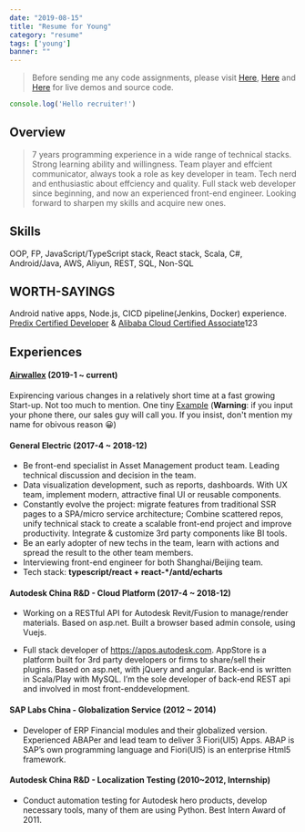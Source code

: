 ```yaml
---
date: "2019-08-15"
title: "Resume for Young"
category: "resume"
tags: ['young']
banner: ""
---
```


> Before sending me any code assignments, please visit [Here](https://blog.xiuz.hu/categories/code), [Here](https://blog.xiuz.hu/demo) and [Here](https://github.com/noru) for live demos and source code.

```javascript
console.log('Hello recruiter!')
```

## Overview

> 7 years programming experience in a wide range of technical stacks.
> Strong learning ability and willingness.
> Team player and effcient communicator, always took a role as key developer in team. 
> Tech nerd and enthusiastic about effciency and quality. 
> Full stack web developer since beginning, and now an experienced front-end engineer.
> Looking forward to sharpen my skills and acquire new ones.


## Skills

OOP, FP, JavaScript/TypeScript stack, React stack, Scala, C#, Android/Java, AWS, Aliyun, REST, SQL, Non-SQL

## WORTH-SAYINGS

Android native apps, Node.js, CICD pipeline(Jenkins, Docker) experience. [Predix Certified Developer](/assets/docs/predix_cert.png) & [Alibaba Cloud Certified Associate](/assets/docs/cert_aliyun.png)123

## Experiences

#### [Airwallex](https://www.airwallex.com) (2019-1 ~ current)

Expirencing various changes in a relatively short time at a fast growing Start-up. Not too much to mention. One tiny [Example](https://channel.airwallex.com/m) (__Warning__: if you input your phone there, our sales guy will call you. If you insist, don't mention my name for obivous reason 😀)


#### General Electric (2017-4 ~ 2018-12)

 - Be front-end specialist in Asset Management product team. Leading technical discussion and decision in the team.
 - Data visualization development, such as reports, dashboards. With UX team, implement modern, attractive final UI or reusable components.
 - Constantly evolve the project: migrate features from traditional SSR pages to a SPA/micro service architecture; Combine scattered repos, unify technical stack to create a scalable front-end project and improve productivity. Integrate & customize 3rd party components like BI tools.
 - Be an early adopter of new techs in the team, learn with actions and spread the result to the other team members.
 - Interviewing front-end engineer for both Shanghai/Beijing team.
 - Tech stack: __typescript/react + react-*/antd/echarts__

#### Autodesk China R&D - Cloud Platform (2017-4 ~ 2018-12)

 - Working on a RESTful API for Autodesk Revit/Fusion to manage/render materials. Based on asp.net. Built a browser based admin console, using Vuejs.

 - Full stack developer of https://apps.autodesk.com. AppStore is a platform built for 3rd party developers or firms to share/sell their plugins. Based on asp.net, with jQuery and angular. Back-end is written in Scala/Play with MySQL. I’m the sole developer of back-end REST api and involved in most front-enddevelopment.

#### SAP Labs China - Globalization Service (2012 ~ 2014)

- Developer of ERP Financial modules and their globalized version. Experienced ABAPer and lead team to deliver 3 Fiori(UI5) Apps. ABAP is SAP’s own programming language and Fiori(UI5) is an enterprise Html5 framework.

#### Autodesk China R&D - Localization Testing (2010~2012, Internship)

- Conduct automation testing for Autodesk hero products, develop necessary tools, many of them are using Python. Best Intern Award of 2011.

